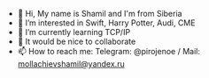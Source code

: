- 👋 Hi, My name is Shamil and I'm from Siberia
- 👀 I’m interested in Swift, Harry Potter, Audi, CME
- 🌱 I’m currently learning TCP/IP
- 💞️ It would be nice to collaborate
- 📫 How to reach me: Telegram: @pirojenoe / Mail: mollachievshamil@yandex.ru

<!---
MollachievShamil/MollachievShamil is a ✨ special ✨ repository because its `README.md` (this file) appears on your GitHub profile.
You can click the Preview link to take a look at your changes.
--->

